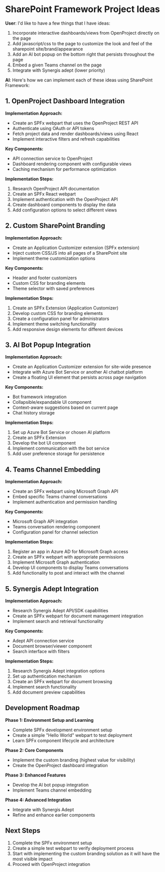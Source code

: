 # SharePoint Framework Project Ideas

**User**: I'd like to have a few things that I have ideas:
1. Incorporate interactive dashboards/views from OpenProject directly on the page
2. Add javascript/css to the page to customize the look and feel of the sharepoint site/brand/appearance
3. Add an AI bot popup on the bottom right that persists throughout the page
4. Embed a given Teams channel on the page
5. Integrate with Synergis adept (lower priority)

**AI**: Here's how we can implement each of these ideas using SharePoint Framework:

## 1. OpenProject Dashboard Integration

**Implementation Approach:**
- Create an SPFx webpart that uses the OpenProject REST API
- Authenticate using OAuth or API tokens
- Fetch project data and render dashboards/views using React
- Implement interactive filters and refresh capabilities

**Key Components:**
- API connection service to OpenProject
- Dashboard rendering component with configurable views
- Caching mechanism for performance optimization

**Implementation Steps:**
1. Research OpenProject API documentation
2. Create an SPFx React webpart
3. Implement authentication with the OpenProject API
4. Create dashboard components to display the data
5. Add configuration options to select different views

## 2. Custom SharePoint Branding

**Implementation Approach:**
- Create an Application Customizer extension (SPFx extension)
- Inject custom CSS/JS into all pages of a SharePoint site
- Implement theme customization options

**Key Components:**
- Header and footer customizers
- Custom CSS for branding elements
- Theme selector with saved preferences

**Implementation Steps:**
1. Create an SPFx Extension (Application Customizer)
2. Develop custom CSS for branding elements
3. Create a configuration panel for administrators
4. Implement theme switching functionality
5. Add responsive design elements for different devices

## 3. AI Bot Popup Integration

**Implementation Approach:**
- Create an Application Customizer extension for site-wide presence
- Integrate with Azure Bot Service or another AI chatbot platform
- Create a floating UI element that persists across page navigation

**Key Components:**
- Bot framework integration
- Collapsible/expandable UI component
- Context-aware suggestions based on current page
- Chat history storage

**Implementation Steps:**
1. Set up Azure Bot Service or chosen AI platform
2. Create an SPFx Extension
3. Develop the bot UI component
4. Implement communication with the bot service
5. Add user preference storage for persistence

## 4. Teams Channel Embedding

**Implementation Approach:**
- Create an SPFx webpart using Microsoft Graph API
- Embed specific Teams channel conversations
- Implement authentication and permission handling

**Key Components:**
- Microsoft Graph API integration
- Teams conversation rendering component
- Configuration panel for channel selection

**Implementation Steps:**
1. Register an app in Azure AD for Microsoft Graph access
2. Create an SPFx webpart with appropriate permissions
3. Implement Microsoft Graph authentication
4. Develop UI components to display Teams conversations
5. Add functionality to post and interact with the channel

## 5. Synergis Adept Integration

**Implementation Approach:**
- Research Synergis Adept API/SDK capabilities
- Create an SPFx webpart for document management integration
- Implement search and retrieval functionality

**Key Components:**
- Adept API connection service
- Document browser/viewer component
- Search interface with filters

**Implementation Steps:**
1. Research Synergis Adept integration options
2. Set up authentication mechanism
3. Create an SPFx webpart for document browsing
4. Implement search functionality
5. Add document preview capabilities

## Development Roadmap

**Phase 1: Environment Setup and Learning**
- Complete SPFx development environment setup
- Create a simple "Hello World" webpart to test deployment
- Learn SPFx component lifecycle and architecture

**Phase 2: Core Components**
- Implement the custom branding (highest value for visibility)
- Create the OpenProject dashboard integration

**Phase 3: Enhanced Features**
- Develop the AI bot popup integration
- Implement Teams channel embedding

**Phase 4: Advanced Integration**
- Integrate with Synergis Adept
- Refine and enhance earlier components

## Next Steps

1. Complete the SPFx environment setup
2. Create a simple test webpart to verify deployment process
3. Start with implementing the custom branding solution as it will have the most visible impact
4. Proceed with OpenProject integration 